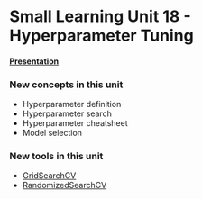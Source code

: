 # Small Learning Unit 18 - Hyperparameter Tuning


#### [Presentation](https://docs.google.com/presentation/d/1qCNPhILVyIPuXChdWBab0kqL6WDit9_tDbD31YVmSJs/edit?usp=sharing)

### New concepts in this unit

*  Hyperparameter definition
*  Hyperparameter search
*  Hyperparameter cheatsheet
*  Model selection


### New tools in this unit

* [GridSearchCV](https://scikit-learn.org/stable/modules/generated/sklearn.model_selection.GridSearchCV.html)
* [RandomizedSearchCV](https://scikit-learn.org/stable/modules/generated/sklearn.model_selection.RandomizedSearchCV.html)
